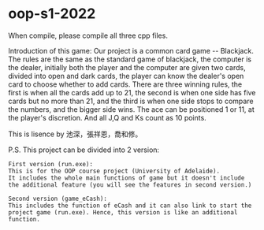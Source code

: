 # oop-s1-2022

When compile, please compile all three cpp files.

Introduction of this game:
Our project is a common card game -- Blackjack. 
The rules are the same as the standard game of blackjack, 
the computer is the dealer, initially both the player and the computer are given two cards, 
divided into open and dark cards, the player can know the dealer's open card to choose whether to add cards. 
There are three winning rules, the first is when all the cards add up to 21, 
the second is when one side has five cards but no more than 21, and the third is when one side stops to compare the numbers, 
and the bigger side wins. The ace can be positioned 1 or 11, at the player's discretion. 
And all J,Q and Ks count as 10 points.


This is lisence by 池深，張祥恩，喬和修。

P.S. This project can be divided into 2 version:

    First version (run.exe): 
    This is for the OOP course project (University of Adelaide). 
    It includes the whole main functions of game but it doesn't include the additional feature (you will see the features in second version.)

    Second version (game_eCash): 
    This includes the function of eCash and it can also link to start the project game (run.exe). Hence, this version is like an additional function.